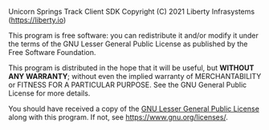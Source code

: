 Unicorn Springs Track Client SDK
Copyright (C) 2021 Liberty Infrasystems (https://liberty.io)

This program is free software: you can redistribute it and/or modify
it under the terms of the GNU Lesser General Public License as published by
the Free Software Foundation.

This program is distributed in the hope that it will be useful,
but **WITHOUT ANY WARRANTY**; without even the implied warranty of
MERCHANTABILITY or FITNESS FOR A PARTICULAR PURPOSE.  See the
GNU General Public License for more details.

You should have received a copy of the [GNU Lesser General Public License](lgpl-3.0.md)
along with this program.  If not, see <https://www.gnu.org/licenses/>.
